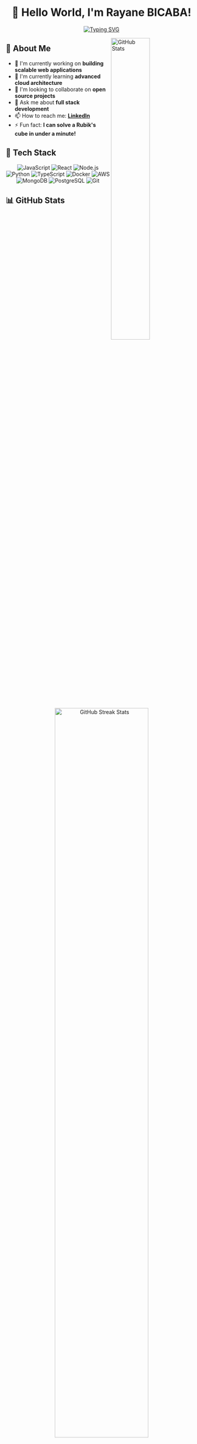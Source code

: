 # <div align="center">👋 Hello World, I'm Rayane BICABA!</div>

<div align="center">
  
[![Typing SVG](https://readme-typing-svg.herokuapp.com?font=Fira+Code&pause=1000&color=2986CC&center=true&vCenter=true&random=false&width=435&lines=Full+Stack+Developer;Code+Enthusiast;Problem+Solver;Continuous+Learner)](https://git.io/typing-svg)

</div>

<img src="https://github-readme-stats.vercel.app/api?username=RayaneBICABA&show_icons=true&theme=tokyonight&hide_border=true" alt="GitHub Stats" align="right" width="45%"/>

## 💫 About Me

- 🔭 I'm currently working on **building scalable web applications**
- 🌱 I'm currently learning **advanced cloud architecture**
- 👯 I'm looking to collaborate on **open source projects**
- 💬 Ask me about **full stack development**
- 📫 How to reach me: **[LinkedIn](https://linkedin.com/in/rayanebicaba)**
- ⚡ Fun fact: **I can solve a Rubik's cube in under a minute!**

## 🚀 Tech Stack

<div align="center">

![JavaScript](https://img.shields.io/badge/-JavaScript-F7DF1E?style=for-the-badge&logo=javascript&logoColor=black)
![React](https://img.shields.io/badge/-React-61DAFB?style=for-the-badge&logo=react&logoColor=black)
![Node.js](https://img.shields.io/badge/-Node.js-339933?style=for-the-badge&logo=node.js&logoColor=white)
![Python](https://img.shields.io/badge/-Python-3776AB?style=for-the-badge&logo=python&logoColor=white)
![TypeScript](https://img.shields.io/badge/-TypeScript-3178C6?style=for-the-badge&logo=typescript&logoColor=white)
![Docker](https://img.shields.io/badge/-Docker-2496ED?style=for-the-badge&logo=docker&logoColor=white)
![AWS](https://img.shields.io/badge/-AWS-232F3E?style=for-the-badge&logo=amazon-aws&logoColor=white)
![MongoDB](https://img.shields.io/badge/-MongoDB-47A248?style=for-the-badge&logo=mongodb&logoColor=white)
![PostgreSQL](https://img.shields.io/badge/-PostgreSQL-336791?style=for-the-badge&logo=postgresql&logoColor=white)
![Git](https://img.shields.io/badge/-Git-F05032?style=for-the-badge&logo=git&logoColor=white)

</div>

## 📊 GitHub Stats

<div align="center">
  <img src="https://github-readme-streak-stats.herokuapp.com/?user=RayaneBICABA&theme=tokyonight&hide_border=true" alt="GitHub Streak Stats" width="70%"/>
</div>

## 🏆 Recent Projects

<div align="center">
  <a href="https://github.com/RayaneBICABA/project-1">
    <img src="https://github-readme-stats.vercel.app/api/pin/?username=RayaneBICABA&repo=project-1&theme=tokyonight&hide_border=true" alt="Project 1" />
  </a>
  <a href="https://github.com/RayaneBICABA/project-2">
    <img src="https://github-readme-stats.vercel.app/api/pin/?username=RayaneBICABA&repo=project-2&theme=tokyonight&hide_border=true" alt="Project 2" />
  </a>
</div>

## 📈 Contribution Graph

<div align="center">
  
![Activity Graph](https://activity-graph.herokuapp.com/graph?username=RayaneBICABA&theme=tokyo-night&hide_border=true)

</div>

## 🔗 Connect With Me

<div align="center">
  
[![LinkedIn](https://img.shields.io/badge/LinkedIn-0077B5?style=for-the-badge&logo=linkedin&logoColor=white)](https://linkedin.com/in/rayanebicaba)
[![Twitter](https://img.shields.io/badge/Twitter-1DA1F2?style=for-the-badge&logo=twitter&logoColor=white)](https://twitter.com/rayanebicaba)
[![Portfolio](https://img.shields.io/badge/Portfolio-FF5722?style=for-the-badge&logo=google-chrome&logoColor=white)](https://rayanebicaba.com)
[![Email](https://img.shields.io/badge/Email-D14836?style=for-the-badge&logo=gmail&logoColor=white)](mailto:contact@rayanebicaba.com)

</div>

<div align="center">

### 🎯 Profile Visitors Count

![Profile Visitors Count](https://komarev.com/ghpvc/?username=RayaneBICABA&color=brightgreen&style=for-the-badge)

</div>

<div align="center">
  
```javascript
while(alive) {
  eat();
  sleep();
  code();
  repeat();
}
```

</div>

---

<p align="center">⭐️ From <a href="https://github.com/RayaneBICABA">Rayane BICABA</a></p>
